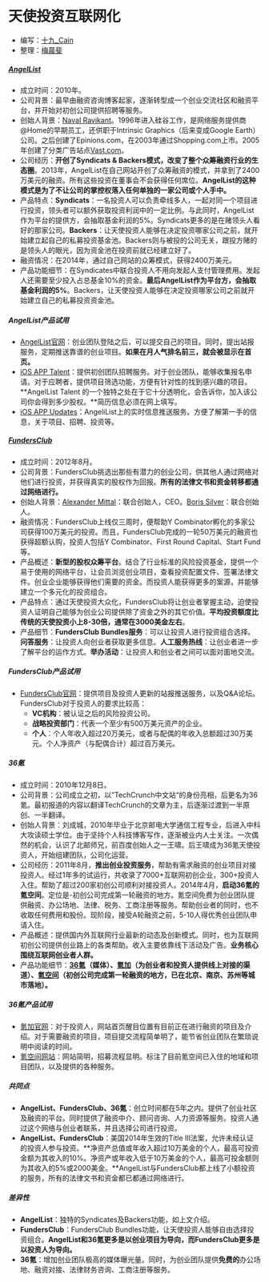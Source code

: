 # 天使投资互联网化

- 编写：[十九_Cain](http://jianshu.io/users/6ce0b565afae/timeline)
- 整理：[梅晨斐](http://jianshu.io/users/TH8ePh/latest_articles)

##### [AngelList](https://angel.co)
- 成立时间：2010年。
- 公司背景：最早由融资咨询博客起家，逐渐转型成一个创业交流社区和融资平台，并开始对初创公司提供招聘等服务。
- 创始人背景：[Naval Ravikant](https://twitter.com/naval)。1996年进入硅谷工作，是网络服务提供商@Home的早期员工，还供职于Intrinsic Graphics（后来变成Google Earth）公司。之后创建了Epinions.com，在2003年通过Shopping.com上市。2005年创建了分类广告站点[Vast.com](www.vast.com)。
- 公司经历：**开创了Syndicats & Backers模式，改变了整个众筹融资行业的生态圈**。2013年，AngelList在自己网站开创了众筹融资的模式，并拿到了2400万美元的融资。所有这些投资在董事会不会获得任何席位。**AngelList的这种模式是为了不让公司的掌控权落入任何单独的一家公司或个人手中。**
- 产品特点：**Syndicats**：一名投资人可以负责牵线多人，一起对同一个项目进行投资，领头者可以额外获取投资利润中的一定比例。与此同时，AngelList作为平台的提供方，会抽取基金利润的5%。Syndicats更多的是在赌领头人看好的那家公司。**Backers**：让天使投资人能够在决定投资哪家公司之前，就开始建立起自己的私募投资基金池。Backers则与被投的公司无关，跟投方赌的是领头人的眼光，因为资金池在投资前就已经建立好了。
- 融资情况：在2014年，通过自己网站的众筹模式，获得2400万美元。
- 产品功能细节：在Syndicates中联合投资人不用向发起人支付管理费用。发起人还需要至少投入占总基金10%的资金。**最后AngelList作为平台方，会抽取基金利润的5%**。Backers，让天使投资人能够在决定投资哪家公司之前就开始建立自己的私募投资资金池。

##### AngelList产品试用
- [AngelList官网](https://angel.co)：创业团队登陆之后，可以提交自己的项目。同时，提出站报服务，定期推送靠谱的创业项目。**如果在月人气排名前三，就会被显示在首页。**
- [iOS APP Talent](https://itunes.apple.com/us/app/angellist-talent-for-founders/id657296744?mt=8)：提供初创团队招聘服务。对于创业团队，能够收集报名申请。对于应聘者，提供项目筛选功能，方便有针对性的找到感兴趣的项目。**AngelList Talent 的一个独特之处在于它十分透明化，会告诉你，加入该公司你会得到多少股权。**简历信息必须在网上填写。
- [iOS APP Updates](https://itunes.apple.com/us/app/angellist-updates/id897694021?mt=8)：AngeliList上的实时信息推送服务。方便了解第一手的信息，关于项目、招聘、投资等。

##### [FundersClub](https://fundersclub.com)
- 成立时间：2012年8月。
- 公司背景：FundersClub挑选出那些有潜力的创业公司，供其他人通过网络对他们进行投资，并获得真实的股权作为回报。**所有的法律文书和资金转移都通过网络进行。**
- 创始人背景：[Alexander Mittal](www.linkedin.com/in/alexandermittal )：联合创始人，CEO。[Boris Silver](https://twitter.com/borismsilver)：联合创始人。
- 融资情况：FundersClub上线仅三周时，便帮助Y Combinator孵化的多家公司获得100万美元的投资。而且，FundersClub完成的一轮50万美元的融资也获得超额认购，投资人包括Y Combinator、First Round Capital、Start Fund等。
- 产品概述：**新型的股权众筹平台**。结合了行业标准的风险投资基金，提供一个易于使用的网络平台，让会员浏览创业项目，查看投资配置文件、签署法律文件。创业企业能够获得他们需要的资金。而投资人能获得更多的案源，并能够建立一个多元化的投资组合。
- 产品特点：通过天使投资大众化，FundersClub将让创业者掌握主动，迫使投资人证明自己能够为创业公司提供除了资金之外的其它价值。**平均投资额度比传统的天使投资小上8-30倍，通常在3000美金左右**。
- 产品细节：**FundersClub Bundles服务**：可以让投资人进行投资组合选择。**问答服务**：让投资人向创业者获取更多信息。**人工服务热线**：让创业者进一步了解平台的运作方式。**举办活动**：让投资人和创业者之间可以面对面地交流。

##### FundersClub产品试用
- [FundersClub官网](https://fundersclub.com)：提供项目及投资人更新的站报推送服务，以及Q&A论坛。FundersClub对于投资人的要求比较高：
    * **VC机构**：被认证之后的风险投资公司。
    * **战略投资部门**：代表一个至少有500万美元资产的企业。
    * **个人**：个人年收入超过20万美元，或者与配偶的年收入总额超过30万美元。个人净资产（与配偶合计）超过百万美元。

##### 36氪
- 成立时间：2010年12月8日。
- 公司背景：公司成立之初，以”TechCrunch中文站“的身份亮相，后更名为36氪。最初报道的内容以翻译TechCrunch的文章为主，后逐渐过渡到一半原创、一半翻译。
- 创始人背景：刘成城，2010年毕业于北京邮电大学通信工程专业，后进入中科大攻读硕士学位。由于坚持个人科技博客写作，逐渐被业内人士关注。一次偶然的机会，认识了北邮师兄，前百度创始人之一王啸。后王啸成为36氪天使投资人，开始组建团队，公司化运营。
- 公司经历：2011年8月，**推出创业投资服务**，帮助有需求融资的创业项目对接投资人。经过1年多的试运行，共收录了7000+互联网初创企业，300+投资人入住。帮助了超过200家初创公司顺利对接投资人。2014年4月，**启动36氪的氪空间**。定位是-初创公司完成第一轮融资的地方。氪空间免费为创业团队提供融资、办公场地、法律、税务、工商注册等服务。帮助创业者的同时，也不收取任何费用和股份。现阶段，接受A轮融资之前，5-10人得优秀创业团队申请入住。
- 产品概述：提供国内外互联网行业最新的动态及创新模式。同时，也为互联网初创公司提供创业路上的各类帮助。收入主要依靠线下活动及广告。**业务核心围绕互联网创业者人群。**
- 产品功能细节：**[36氪](36kr.com)（媒体）、[氪加](www.36kr.net)（为创业者和投资人提供线上对接的渠道）、[氪空间](http://space.36kr.com/)（初创公司完成第一轮融资的地方，已在北京、南京、苏州等城市落地）。**

##### 36氪产品试用
- [氪加官网](www.36kr.net)：对于投资人，网站首页醒目位置有目前正在进行融资的项目及介绍。对于需要融资的项目，项目提交流程简单明了，能节省创业团队在繁琐说明中阅读的时间。
- [氪空间网站](http://space.36kr.com/)：网站简明，招募流程显明。标注了目前氪空间已入住的地域和项目团队，以及提供的各种服务。

##### 共同点
- **AngelList、FundersClub、36氪**：创立时间都在5年之内。提供了创业社区及融资的平台。同时提供了融资中介、顾问咨询、人力资源等服务。投资人通过这个网络与创业者联系，并且选择公司进行投资。
- **AngelList、FundersClub**：美国2014年生效的Title III法案，允许未经认证的投资人参与投资。**净资产总值或年收入超过10万美金的个人，最高可投资金额为其收入的10%。净资产或年收入低于10万美金的个人，最高可投金额则为其收入的5%或2000美金。**AngelList与FundersClub都上线了小额投资的服务，所有的法律文书和资金都已都通过网络进行。

##### 差异性
- **AngelList**：独特的Syndicates及Backers功能，如上文介绍。
- **FundersClub**：FundersClub Bundles功能，让天使投资人能够自由选择投资组合。**AngelList和36氪更多是以创业项目为导向，而FundersClub更多是以投资人为导向。**
- **36氪**：增加创业团队极高的媒体曝光量。同时，为创业团队提供**免费的**办公场地、融资对接、法律财务咨询、工商注册等服务。
